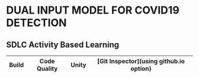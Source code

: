 # DUAL INPUT MODEL FOR COVID19 DETECTION


## SDLC Activity Based Learning

Build | Code Quality | Unity | [Git Inspector](using github.io option)
------ | ------------ | ------ | -------------------------------------

